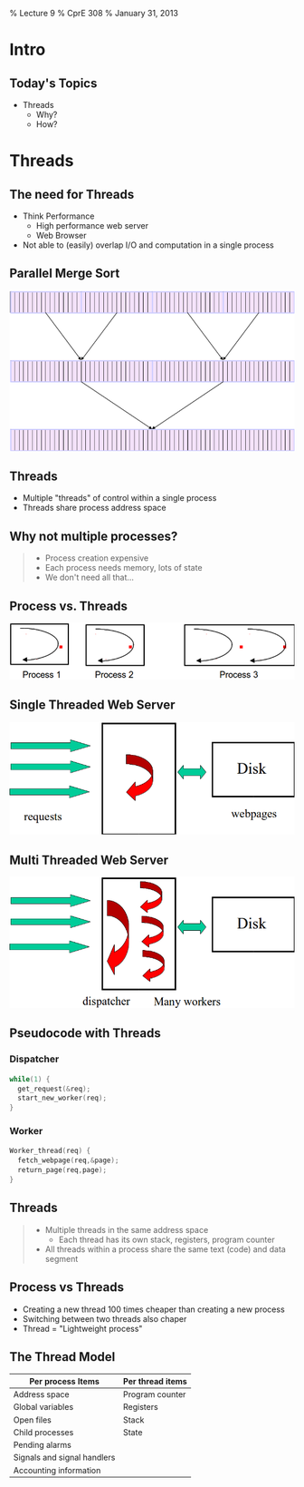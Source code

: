 % Lecture 9
% CprE 308
% January 31, 2013

# Intro

## Today's Topics
 - Threads
    - Why?
    - How?

# Threads

## The need for Threads
 - Think Performance
    - High performance web server
    - Web Browser
 - Not able to (easily) overlap I/O and computation in a single process

## Parallel Merge Sort
![](img/merge_sort.png)

## Threads
 - Multiple "threads" of control within a single process
 - Threads share process address space

## Why not multiple processes?
> - Process creation expensive
> - Each process needs memory, lots of state
> - We don't need all that...

## Process vs. Threads
![](img/process_v_thread.png)

## Single Threaded Web Server
![](img/web_server.png)

## Multi Threaded Web Server
![](img/web_multi.png)

## Pseudocode with Threads

### Dispatcher
```c
while(1) {
  get_request(&req);
  start_new_worker(req);
}
```
### Worker
```c
Worker_thread(req) {
  fetch_webpage(req,&page);
  return_page(req,page);
}
```

## Threads
> - Multiple threads in the same address space
>    - Each thread has its own stack, registers, program counter
>  - All threads within a process share the same text (code) and data segment

## Process vs Threads
 - Creating a new thread 100 times cheaper than creating a new process
 - Switching between two threads also chaper
 - Thread = "Lightweight process"

## The Thread Model

| Per process Items | Per thread items |
|-------------------|------------------|
| Address space | Program counter |
| Global variables | Registers |
| Open files | Stack |
| Child processes | State |
| Pending alarms | |
| Signals and signal handlers | |
| Accounting information | |

